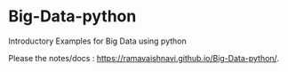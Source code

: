 # Big-Data-python
Introductory Examples for Big Data using python 

Please the notes/docs : https://ramavaishnavi.github.io/Big-Data-python/. 
